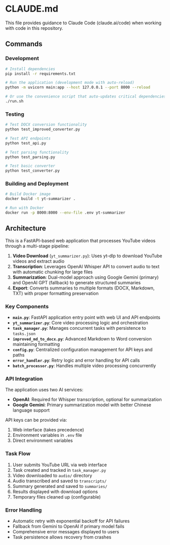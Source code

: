 # CLAUDE.md

This file provides guidance to Claude Code (claude.ai/code) when working with code in this repository.

## Commands

### Development
```bash
# Install dependencies
pip install -r requirements.txt

# Run the application (development mode with auto-reload)
python -m uvicorn main:app --host 127.0.0.1 --port 8000 --reload

# Or use the convenience script that auto-updates critical dependencies
./run.sh
```

### Testing
```bash
# Test DOCX conversion functionality
python test_improved_converter.py

# Test API endpoints
python test_api.py

# Test parsing functionality
python test_parsing.py

# Test basic converter
python test_converter.py
```

### Building and Deployment
```bash
# Build Docker image
docker build -t yt-summarizer .

# Run with Docker
docker run -p 8000:8000 --env-file .env yt-summarizer
```

## Architecture

This is a FastAPI-based web application that processes YouTube videos through a multi-stage pipeline:

1. **Video Download** (`yt_summarizer.py`): Uses yt-dlp to download YouTube videos and extract audio
2. **Transcription**: Leverages OpenAI Whisper API to convert audio to text with automatic chunking for large files
3. **Summarization**: Dual-model approach using Google Gemini (primary) and OpenAI GPT (fallback) to generate structured summaries
4. **Export**: Converts summaries to multiple formats (DOCX, Markdown, TXT) with proper formatting preservation

### Key Components

- **`main.py`**: FastAPI application entry point with web UI and API endpoints
- **`yt_summarizer.py`**: Core video processing logic and orchestration
- **`task_manager.py`**: Manages concurrent tasks with persistence to `tasks.json`
- **`improved_md_to_docx.py`**: Advanced Markdown to Word conversion maintaining formatting
- **`config.py`**: Centralized configuration management for API keys and paths
- **`error_handler.py`**: Retry logic and error handling for API calls
- **`batch_processor.py`**: Handles multiple video processing concurrently

### API Integration

The application uses two AI services:
- **OpenAI**: Required for Whisper transcription, optional for summarization
- **Google Gemini**: Primary summarization model with better Chinese language support

API keys can be provided via:
1. Web interface (takes precedence)
2. Environment variables in `.env` file
3. Direct environment variables

### Task Flow

1. User submits YouTube URL via web interface
2. Task created and tracked in `task_manager.py`
3. Video downloaded to `audio/` directory
4. Audio transcribed and saved to `transcripts/`
5. Summary generated and saved to `summaries/`
6. Results displayed with download options
7. Temporary files cleaned up (configurable)

### Error Handling

- Automatic retry with exponential backoff for API failures
- Fallback from Gemini to OpenAI if primary model fails
- Comprehensive error messages displayed to users
- Task persistence allows recovery from crashes